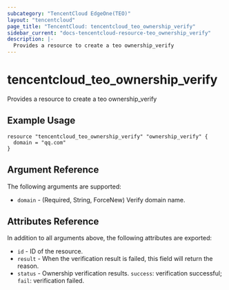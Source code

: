 ```yaml
---
subcategory: "TencentCloud EdgeOne(TEO)"
layout: "tencentcloud"
page_title: "TencentCloud: tencentcloud_teo_ownership_verify"
sidebar_current: "docs-tencentcloud-resource-teo_ownership_verify"
description: |-
  Provides a resource to create a teo ownership_verify
---
```


# tencentcloud_teo_ownership_verify

Provides a resource to create a teo ownership_verify

## Example Usage

```hcl
resource "tencentcloud_teo_ownership_verify" "ownership_verify" {
  domain = "qq.com"
}
```

## Argument Reference

The following arguments are supported:

* `domain` - (Required, String, ForceNew) Verify domain name.

## Attributes Reference

In addition to all arguments above, the following attributes are exported:

* `id` - ID of the resource.
* `result` - When the verification result is failed, this field will return the reason.
* `status` - Ownership verification results. `success`: verification successful; `fail`: verification failed.



